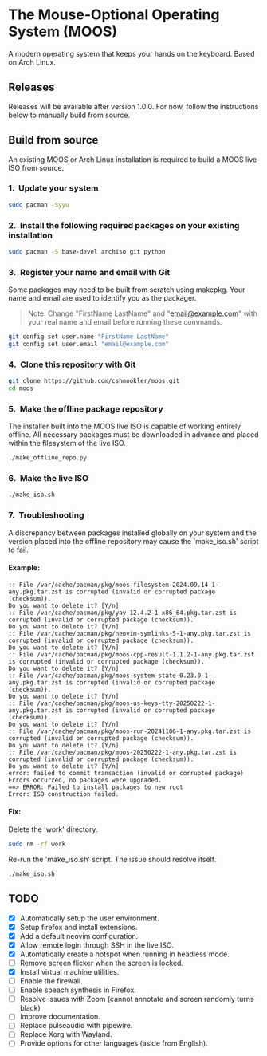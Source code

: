 # The Mouse-Optional Operating System (MOOS)

A modern operating system that keeps your hands on the keyboard. Based on Arch Linux.

## Releases

Releases will be available after version 1.0.0. For now, follow the instructions below to manually build from source.

## Build from source

An existing MOOS or Arch Linux installation is required to build a MOOS live ISO from source.

### 1.&nbsp; Update your system

```bash
sudo pacman -Syyu
```

### 2.&nbsp; Install the following required packages on your existing installation

```bash
sudo pacman -S base-devel archiso git python
```

### 3.&nbsp; Register your name and email with Git

Some packages may need to be built from scratch using makepkg. Your name and email are used to identify you as the packager.

> Note: Change "FirstName LastName" and "email@example.com" with your real name and email before running these commands.

```bash
git config set user.name "FirstName LastName"
git config set user.email "email@example.com"
```

### 4.&nbsp; Clone this repository with Git

```bash
git clone https://github.com/cshmookler/moos.git
cd moos
```

### 5.&nbsp; Make the offline package repository

The installer built into the MOOS live ISO is capable of working entirely offline. All necessary packages must be downloaded in advance and placed within the filesystem of the live ISO.

```bash
./make_offline_repo.py
```

### 6.&nbsp; Make the live ISO

```bash
./make_iso.sh
```

### 7.&nbsp; Troubleshooting

A discrepancy between packages installed globally on your system and the version placed into the offline repository may cause the 'make_iso.sh' script to fail.

#### Example:

```
:: File /var/cache/pacman/pkg/moos-filesystem-2024.09.14-1-any.pkg.tar.zst is corrupted (invalid or corrupted package (checksum)).
Do you want to delete it? [Y/n] 
:: File /var/cache/pacman/pkg/yay-12.4.2-1-x86_64.pkg.tar.zst is corrupted (invalid or corrupted package (checksum)).
Do you want to delete it? [Y/n] 
:: File /var/cache/pacman/pkg/neovim-symlinks-5-1-any.pkg.tar.zst is corrupted (invalid or corrupted package (checksum)).
Do you want to delete it? [Y/n] 
:: File /var/cache/pacman/pkg/moos-cpp-result-1.1.2-1-any.pkg.tar.zst is corrupted (invalid or corrupted package (checksum)).
Do you want to delete it? [Y/n] 
:: File /var/cache/pacman/pkg/moos-system-state-0.23.0-1-any.pkg.tar.zst is corrupted (invalid or corrupted package (checksum)).
Do you want to delete it? [Y/n] 
:: File /var/cache/pacman/pkg/moos-us-keys-tty-20250222-1-any.pkg.tar.zst is corrupted (invalid or corrupted package (checksum)).
Do you want to delete it? [Y/n] 
:: File /var/cache/pacman/pkg/moos-run-20241106-1-any.pkg.tar.zst is corrupted (invalid or corrupted package (checksum)).
Do you want to delete it? [Y/n] 
:: File /var/cache/pacman/pkg/moos-20250222-1-any.pkg.tar.zst is corrupted (invalid or corrupted package (checksum)).
Do you want to delete it? [Y/n] 
error: failed to commit transaction (invalid or corrupted package)
Errors occurred, no packages were upgraded.
==> ERROR: Failed to install packages to new root
Error: ISO construction failed.
```

#### Fix:

Delete the 'work' directory.

```bash
sudo rm -rf work
```

Re-run the 'make_iso.sh' script.  The issue should resolve itself.

```bash
./make_iso.sh
```

## **TODO**

- [X] Automatically setup the user environment.
- [X] Setup firefox and install extensions.
- [X] Add a default neovim configuration.
- [X] Allow remote login through SSH in the live ISO.
- [X] Automatically create a hotspot when running in headless mode.
- [ ] Remove screen flicker when the screen is locked.
- [X] Install virtual machine utilities.
- [ ] Enable the firewall.
- [ ] Enable speach synthesis in Firefox.
- [ ] Resolve issues with Zoom (cannot annotate and screen randomly turns black)
- [ ] Improve documentation.
- [ ] Replace pulseaudio with pipewire.
- [ ] Replace Xorg with Wayland.
- [ ] Provide options for other languages (aside from English).
